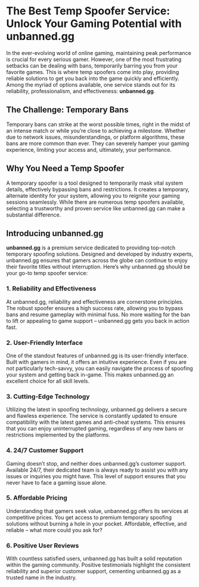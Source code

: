 # The Best Temp Spoofer Service: Unlock Your Gaming Potential with unbanned.gg

In the ever-evolving world of online gaming, maintaining peak performance is crucial for every serious gamer. However, one of the most frustrating setbacks can be dealing with bans, temporarily barring you from your favorite games. This is where temp spoofers come into play, providing reliable solutions to get you back into the game quickly and efficiently. Among the myriad of options available, one service stands out for its reliability, professionalism, and effectiveness: **unbanned.gg**.

## The Challenge: Temporary Bans

Temporary bans can strike at the worst possible times, right in the midst of an intense match or while you’re close to achieving a milestone. Whether due to network issues, misunderstandings, or platform algorithms, these bans are more common than ever. They can severely hamper your gaming experience, limiting your access and, ultimately, your performance.

## Why You Need a Temp Spoofer

A temporary spoofer is a tool designed to temporarily mask vital system details, effectively bypassing bans and restrictions. It creates a temporary, alternate identity for your system, allowing you to reignite your gaming sessions seamlessly. While there are numerous temp spoofers available, selecting a trustworthy and proven service like unbanned.gg can make a substantial difference.

## Introducing unbanned.gg

**unbanned.gg** is a premium service dedicated to providing top-notch temporary spoofing solutions. Designed and developed by industry experts, unbanned.gg ensures that gamers across the globe can continue to enjoy their favorite titles without interruption. Here’s why unbanned.gg should be your go-to temp spoofer service:

### 1. **Reliability and Effectiveness**

At unbanned.gg, reliability and effectiveness are cornerstone principles. The robust spoofer ensures a high success rate, allowing you to bypass bans and resume gameplay with minimal fuss. No more waiting for the ban to lift or appealing to game support – unbanned.gg gets you back in action fast.

### 2. **User-Friendly Interface**

One of the standout features of unbanned.gg is its user-friendly interface. Built with gamers in mind, it offers an intuitive experience. Even if you are not particularly tech-savvy, you can easily navigate the process of spoofing your system and getting back in-game. This makes unbanned.gg an excellent choice for all skill levels.

### 3. **Cutting-Edge Technology**

Utilizing the latest in spoofing technology, unbanned.gg delivers a secure and flawless experience. The service is constantly updated to ensure compatibility with the latest games and anti-cheat systems. This ensures that you can enjoy uninterrupted gaming, regardless of any new bans or restrictions implemented by the platforms.

### 4. **24/7 Customer Support**

Gaming doesn’t stop, and neither does unbanned.gg’s customer support. Available 24/7, their dedicated team is always ready to assist you with any issues or inquiries you might have. This level of support ensures that you never have to face a gaming issue alone.

### 5. **Affordable Pricing**

Understanding that gamers seek value, unbanned.gg offers its services at competitive prices. You get access to premium temporary spoofing solutions without burning a hole in your pocket. Affordable, effective, and reliable – what more could you ask for?

### 6. **Positive User Reviews**

With countless satisfied users, unbanned.gg has built a solid reputation within the gaming community. Positive testimonials highlight the consistent reliability and superior customer support, cementing unbanned.gg as a trusted name in the industry.
